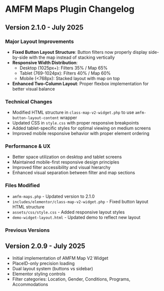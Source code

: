 # AMFM Maps Plugin Changelog

## Version 2.1.0 - July 2025

### Major Layout Improvements
- **Fixed Button Layout Structure**: Button filters now properly display side-by-side with the map instead of stacking vertically
- **Responsive Width Distribution**: 
  - Desktop (1025px+): Filters 35% / Map 65%
  - Tablet (769-1024px): Filters 40% / Map 60%
  - Mobile (<768px): Stacked layout with map on top
- **Enhanced Two-Column Layout**: Proper flexbox implementation for better visual balance

### Technical Changes
- Modified HTML structure in `class-map-v2-widget.php` to use `amfm-button-layout-content` wrapper
- Updated CSS in `style.css` with proper responsive breakpoints
- Added tablet-specific styles for optimal viewing on medium screens
- Improved mobile responsive behavior with proper element ordering

### Performance & UX
- Better space utilization on desktop and tablet screens
- Maintained mobile-first responsive design principles
- Improved filter accessibility and visual hierarchy
- Enhanced visual separation between filter and map sections

### Files Modified
- `amfm-maps.php` - Updated version to 2.1.0
- `includes/elementor/class-map-v2-widget.php` - Fixed button layout HTML structure
- `assets/css/style.css` - Added responsive layout styles
- `demo-widget-layout.html` - Updated demo to reflect new layout

### Previous Versions

## Version 2.0.9 - July 2025
- Initial implementation of AMFM Map V2 Widget
- PlaceID-only precision loading
- Dual layout system (buttons vs sidebar)
- Elementor styling controls
- Filter categories: Location, Gender, Conditions, Programs, Accommodations
